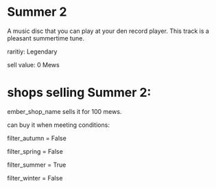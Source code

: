 # Summer 2

A music disc that you can play at your den record player. This track is a pleasant summertime tune.

raritiy: Legendary

sell value: 0 Mews

# shops selling Summer 2:

ember_shop_name sells it for 100 mews.

can buy it when meeting conditions: 

filter_autumn = False

filter_spring = False

filter_summer = True

filter_winter = False